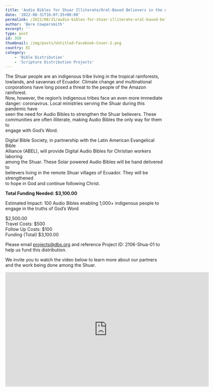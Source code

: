 ```yaml
---
title: 'Audio Bibles for Shuar Illiterate/Oral-Based Believers in the Amazon, Ecuador'
date: '2022-08-31T16:07:35+00:00'
permalink: /2022/08/31/audio-bibles-for-shuar-illiterate-oral-based-believers-in-the-amazon-ecuador
author: 'Bere Cowpersmith'
excerpt: ''
type: post
id: 350
thumbnail: /img/posts/Untitled-Facebook-Cover-2.png
country: EC
category:
    - 'Bible Distribution'
    - 'Scripture Distribution Projects'
---
```

The Shuar people are an indigenous tribe living in the tropical rainforests,  
lowlands, and savannas of Ecuador. Climate change and multinational  
corporations have long posed a threat to the people of the Amazon rainforest.  
Now, however, the region’s indigenous tribes face an even more immediate  
danger: coronavirus. Local ministries serving the Shuar during this pandemic have  
seen the need for Audio Bibles to strengthen the Shuar believers. These  
communities are often illiterate, making Audio Bibles the only way for them to  
engage with God’s Word.

Digital Bible Society, in partnership with the Latin American Evangelical Bible  
Alliance (ABEL), will provide Digital Audio Bibles for Christian workers laboring  
among the Shuar. These Solar powered Audio Bibles will be hand delivered to  
believers living in the remote Shuar villages of Ecuador. They will be strengthened  
to hope in God and continue following Christ.

**Total Funding Needed: $3,100.00**

Estimated Impact: 100 Audio Bibles enabling 1,000+ indigenous people to engage in the truths of God’s Word

$2,500.00  
Travel Costs: $500  
Follow Up Costs: $100  
Funding (Total) $3,100.00

Please email projects@dbs.org and reference Project ID: 2106-Shua-01 to help us fund this distribution.

We invite you to watch the video below to learn more about our partners and the work being done among the Shuar.

<iframe allow="accelerometer; autoplay; clipboard-write; encrypted-media; gyroscope; picture-in-picture" allowfullscreen="" frameborder="0" height="360" loading="lazy" src="https://www.youtube.com/embed/sGjYwyUO7a8?feature=oembed" title="Bibles for Ecuador: Our Impact in Latin America through Alianza Bíblica Evangélica Latinoamericana" width="640"></iframe>